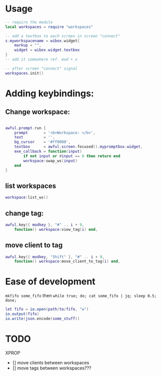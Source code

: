# Usage

```lua
-- require the module
local workspaces = require "workspaces"

-- add a textbox to each screen in screen "connect"
s.myworkspacename = wibox.widget{
	markup = "",
	widget = wibox.widget.textbox
}
-- add it somewhere ref. mod + x

-- after screen "connect" signal
workspaces.init()
```

# Adding keybindings:

## Change workspace:
```lua

awful.prompt.run {
	prompt       = '<b>Workspace: </b>',
	text         = '',
	bg_cursor    = '#ff0000',
	textbox      = awful.screen.focused().mypromptbox.widget,
	exe_callback = function(input)
		if not input or #input == 0 then return end
		workspace:swap_ws(input)
	end
}
```

## list workspaces

```lua
workspace:list_ws()
```

## change tag:

```lua
awful.key({ modkey }, "#" .. i + 9, 
	function() workspace:view_tag(i) end,
```

## move client to tag

```lua
awful.key({ modkey, "Shift" }, "#" .. i + 9,
	function() workspace:move_client_to_tag(i) end,
```

# Ease of development
`mkfifo some_fifo` then `while true; do; cat some_fifo | jq; sleep 0.5; done;`
```lua
let fifo = io.open(path/to/fifo, "w")
io.output(fifo)
io.write(json.encode(some_stuff))
```


# TODO
XPROP
- [] move clients between workspaces
- [] move tags between workspaces???
